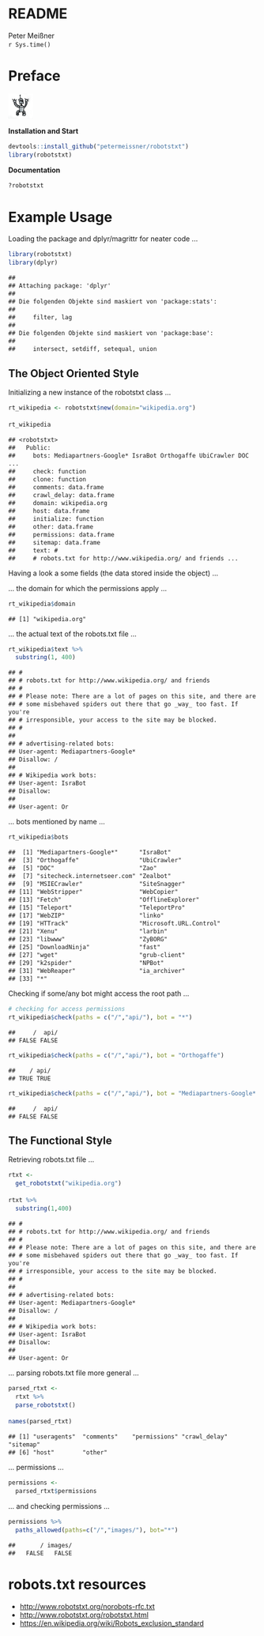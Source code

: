 # README
Peter Meißner  
`r Sys.time()`  

# Preface

![](logo/robotstxt.png)



**Installation and Start**


```r
devtools::install_github("petermeissner/robotstxt")
library(robotstxt)
```


**Documentation**


```r
?robotstxt
```




# Example Usage 

Loading the package and dplyr/magrittr for neater code  ... 


```r
library(robotstxt)
library(dplyr)
```

```
## 
## Attaching package: 'dplyr'
## 
## Die folgenden Objekte sind maskiert von 'package:stats':
## 
##     filter, lag
## 
## Die folgenden Objekte sind maskiert von 'package:base':
## 
##     intersect, setdiff, setequal, union
```

## The Object Oriented Style

Initializing a new instance of the robotstxt class ... 

```r
rt_wikipedia <- robotstxt$new(domain="wikipedia.org")

rt_wikipedia
```

```
## <robotstxt>
##   Public:
##     bots: Mediapartners-Google* IsraBot Orthogaffe UbiCrawler DOC  ...
##     check: function
##     clone: function
##     comments: data.frame
##     crawl_delay: data.frame
##     domain: wikipedia.org
##     host: data.frame
##     initialize: function
##     other: data.frame
##     permissions: data.frame
##     sitemap: data.frame
##     text: #
##     # robots.txt for http://www.wikipedia.org/ and friends ...
```


Having a look a some fields (the data stored inside the object) ... 

... the domain for which the permissions apply ... 


```r
rt_wikipedia$domain
```

```
## [1] "wikipedia.org"
```

... the actual text of the robots.txt file ... 


```r
rt_wikipedia$text %>% 
  substring(1, 400) 
```

```
## #
## # robots.txt for http://www.wikipedia.org/ and friends
## #
## # Please note: There are a lot of pages on this site, and there are
## # some misbehaved spiders out there that go _way_ too fast. If you're
## # irresponsible, your access to the site may be blocked.
## #
## 
## # advertising-related bots:
## User-agent: Mediapartners-Google*
## Disallow: /
## 
## # Wikipedia work bots:
## User-agent: IsraBot
## Disallow:
## 
## User-agent: Or
```

... bots mentioned by name ...


```r
rt_wikipedia$bots
```

```
##  [1] "Mediapartners-Google*"      "IsraBot"                   
##  [3] "Orthogaffe"                 "UbiCrawler"                
##  [5] "DOC"                        "Zao"                       
##  [7] "sitecheck.internetseer.com" "Zealbot"                   
##  [9] "MSIECrawler"                "SiteSnagger"               
## [11] "WebStripper"                "WebCopier"                 
## [13] "Fetch"                      "OfflineExplorer"           
## [15] "Teleport"                   "TeleportPro"               
## [17] "WebZIP"                     "linko"                     
## [19] "HTTrack"                    "Microsoft.URL.Control"     
## [21] "Xenu"                       "larbin"                    
## [23] "libwww"                     "ZyBORG"                    
## [25] "DownloadNinja"              "fast"                      
## [27] "wget"                       "grub-client"               
## [29] "k2spider"                   "NPBot"                     
## [31] "WebReaper"                  "ia_archiver"               
## [33] "*"
```

Checking if some/any bot might access the root path ... 


```r
# checking for access permissions
rt_wikipedia$check(paths = c("/","api/"), bot = "*")
```

```
##     /  api/ 
## FALSE FALSE
```

```r
rt_wikipedia$check(paths = c("/","api/"), bot = "Orthogaffe")
```

```
##    / api/ 
## TRUE TRUE
```

```r
rt_wikipedia$check(paths = c("/","api/"), bot = "Mediapartners-Google*  ")
```

```
##     /  api/ 
## FALSE FALSE
```

## The Functional Style

Retrieving robots.txt file ... 


```r
rtxt <- 
  get_robotstxt("wikipedia.org") 

rtxt %>% 
  substring(1,400)
```

```
## #
## # robots.txt for http://www.wikipedia.org/ and friends
## #
## # Please note: There are a lot of pages on this site, and there are
## # some misbehaved spiders out there that go _way_ too fast. If you're
## # irresponsible, your access to the site may be blocked.
## #
## 
## # advertising-related bots:
## User-agent: Mediapartners-Google*
## Disallow: /
## 
## # Wikipedia work bots:
## User-agent: IsraBot
## Disallow:
## 
## User-agent: Or
```


... parsing robots.txt file more general ... 


```r
parsed_rtxt <- 
  rtxt %>% 
  parse_robotstxt() 

names(parsed_rtxt)
```

```
## [1] "useragents"  "comments"    "permissions" "crawl_delay" "sitemap"    
## [6] "host"        "other"
```

... permissions ... 


```r
permissions <- 
  parsed_rtxt$permissions
```


... and checking permissions ... 


```r
permissions %>% 
  paths_allowed(paths=c("/","images/"), bot="*")
```

```
##       / images/ 
##   FALSE   FALSE
```


# robots.txt resources

- http://www.robotstxt.org/norobots-rfc.txt
- http://www.robotstxt.org/robotstxt.html
- https://en.wikipedia.org/wiki/Robots_exclusion_standard











